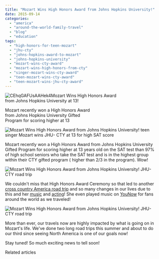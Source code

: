 ```yaml
---
title: "Mozart Wins High Honors Award from Johns Hopkins University!"
date: 2015-09-14
categories: 
  - "america"
  - "around-the-world-family-travel"
  - "blog"
  - "education"
tags: 
  - "high-honors-for-teen-mozart"
  - "jhu-cty"
  - "johns-hopkins-award-to-mozart"
  - "johns-hopkins-university"
  - "mozart-wins-cty-award"
  - "mozart-wins-high-honors-from-cty"
  - "singer-mozart-wins-cty-award"
  - "teen-mozart-wins-cty-award"
  - "teen-mozart-wins-jhu-cty-award"
---
```


  
![CEhqGAFUsAAHek4](https://pub-ac94b3f306b24c0dba4238943c97f2e1.r2.dev/6a00e5502a9507883301b8d1579551970c.jpg)Mozart Wins High Honors Award  
from Johns Hopkins University at 13!  
  
Mozart recently won a High Honors Award  
from Johns Hopkins University Gifted  
Program for scoring higher at 13  
  

<!--more-->  
  
![ Mozart Wins High Honors Award from Johns Hopkins University! teen singer Mozart wins JHU- CTY at 13 for high SAT score](https://pub-ac94b3f306b24c0dba4238943c97f2e1.r2.dev/6a00e5502a9507883301b8d1579d3b970c.png)  
  
Mozart recently won a High Honors Award from Johns Hopkins University Gifted Program for scoring higher at 13 years old on the SAT test than 97% of high school seniors who take the SAT test and is in the highest group within their CTY gifted program ( higher than 2/3 in the program). Wow!  
  
![Mozart Wins High Honors Award from Johns Hopkins University! JHU- CTY  road trip ](https://pub-ac94b3f306b24c0dba4238943c97f2e1.r2.dev/6a00e5502a9507883301bb08720a67970d.png)  
  
We couldn't miss that High Honors Award Ceremony so that led to another [cross country America road trip](https://pub-ac94b3f306b24c0dba4238943c97f2e1.r2.dev/2015/07/road-trip-across-america.html "road trip across America") and so many changes in our lives due to this and her [music](https://pub-ac94b3f306b24c0dba4238943c97f2e1.r2.dev/2015/02/teen-mozart-singing-red-carpet-grammys.html#more "teen Mozart sings Grammy weekend") and [acting](https://www.youtube.com/watch?v=uLdTaptOifE "Mozart acting in movie Rose")! She even played music on [YouNow](https://www.younow.com/MozartST3 "Mozartst3 on you now") for fans around the world as we traveled!   
  
![Mozart Wins High Honors Award from Johns Hopkins University! JHU- CTY  road trip ](https://pub-ac94b3f306b24c0dba4238943c97f2e1.r2.dev/6a00e5502a9507883301b8d1579be9970c.png)  
  
  
More than ever, our travels now are highly impacted by what is going on in Mozart's life. We've done two long road trips this summer and about to do our third since seeing North America is one of our goals now!    
  
Stay tuned! So much exciting news to tell soon!  
  
Related articles

